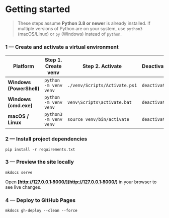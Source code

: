 # Getting started

> These steps assume **Python 3.8 or newer** is already installed.
> If multiple versions of Python are on your system, use `python3` (macOS/Linux) or `py` (Windows) instead of `python`.

### 1 — Create and activate a virtual environment

| Platform                 | Step 1. Create venv            | Step 2. Activate                      | Deactivate   |
| ------------------------ | ---------------------- | ----------------------------- | ------------ |
| **Windows (PowerShell)** | `python -m venv venv`  | `./venv/Scripts/Activate.ps1` | `deactivate` |
| **Windows (cmd.exe)**    | `python -m venv venv`  | `venv\Scripts\activate.bat`   | `deactivate` |
| **macOS / Linux**        | `python3 -m venv venv` | `source venv/bin/activate`    | `deactivate` |

### 2 — Install project dependencies

```shell
pip install -r requirements.txt
```

### 3 — Preview the site locally

```shell
mkdocs serve
```

Open **[http://127.0.0.1:8000/](http://127.0.0.1:8000/)** in your browser to see live changes.

### 4 — Deploy to GitHub Pages

```shell
mkdocs gh-deploy --clean --force
```
